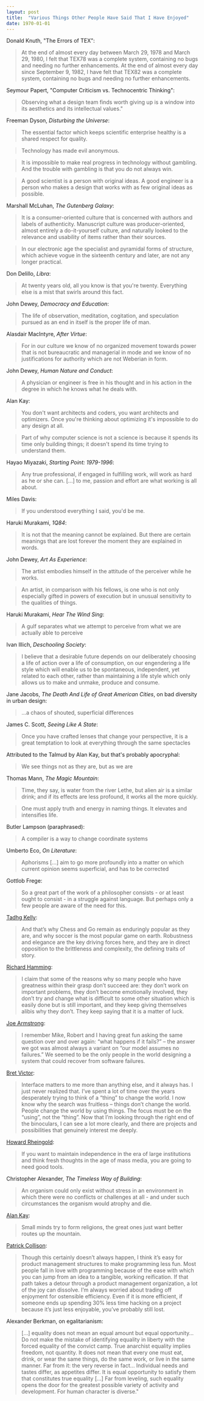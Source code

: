 ```yaml
---
layout: post
title:  "Various Things Other People Have Said That I Have Enjoyed"
date: 1970-01-01
---
```


Donald Knuth, "The Errors of TEX":

> At the end of almost every day between March 29, 1978 and March 29, 1980, I
> felt that TEX78 was a complete system, containing no bugs and needing no
> further enhancements. At the end of almost every day since September 9, 1982,
> I have felt that TEX82 was a complete system, containing no bugs and needing
> no further enhancements.

Seymour Papert, "Computer Criticism vs. Technocentric Thinking":

> Observing what a design team finds worth giving up is a window into its
> aesthetics and its intellectual values."

Freeman Dyson, _Disturbing the Universe_:

> The essential factor which keeps scientific enterprise healthy is a shared
> respect for quality.

> Technology has made evil anonymous.

> It is impossible to make real progress in technology without gambling. And the
> trouble with gambling is that you do not always win.

> A good scientist is a person with original ideas. A good engineer is a person
> who makes a design that works with as few original ideas as possible.

Marshall McLuhan, _The Gutenberg Galaxy_:

> It is a consumer-oriented culture that is concerned with authors and labels of
> authenticity. Manuscript culture was producer-oriented, almost entirely a
> do-it-yourself culture, and naturally looked to the relevance and usability of
> items rather than their sources.

> In our electronic age the specialist and pyramidal forms of structure, which
> achieve vogue in the sixteenth century and later, are not any longer
> practical.

Don Delillo, _Libra_:

> At twenty years old, all you know is that you're twenty. Everything else is a
> mist that swirls around this fact.

John Dewey, _Democracy and Education_:

> The life of observation, meditation, cogitation, and speculation pursued as an
> end in itself is the proper life of man.

Alasdair MacIntyre, _After Virtue_:

> For in our culture we know of no organized movement towards power that is not
> bureaucratic and managerial in mode and we know of no justifications for
> authority which are not Weberian in form.

John Dewey, _Human Nature and Conduct_:

> A physician or engineer is free in his thought and in his action in the degree
> in which he knows what he deals with.

Alan Kay:

> You don't want architects and coders, you want architects and optimizers. Once
> you're thinking about optimizing it's impossible to do any design at all.

> Part of why computer science is not a science is because it spends its time
> only building things; it doesn't spend its time trying to understand them.

Hayao Miyazaki, _Starting Point: 1979-1996_:

> Any true professional, if engaged in fulfilling work, will work as hard as he
> or she can. [...] to me, passion and effort are what working is all about.

Miles Davis:

> If you understood everything I said, you'd be me.

Haruki Murakami, _1Q84_:

> It is not that the meaning cannot be explained. But there are certain meanings
> that are lost forever the moment they are explained in words.

John Dewey, _Art As Experience_:

> The artist embodies himself in the attitude of the perceiver while he works.

> An artist, in comparison with his fellows, is one who is not only especially
> gifted in powers of execution but in unusual sensitivity to the qualities of
> things.

Haruki Murakami, _Hear The Wind Sing_:

> A gulf separates what we attempt to perceive from what we are actually able to
> perceive

Ivan Illich, _Deschooling Society_:

> I believe that a desirable future depends on our deliberately choosing a life
> of action over a life of consumption, on our engendering a life style which
> will enable us to be spontaneous, independent, yet related to each other,
> rather than maintaining a life style which only allows us to make and unmake,
> produce and consume.

Jane Jacobs, _The Death And Life of Great American Cities_, on bad diversity in
urban design:

> ...a chaos of shouted, superficial differences

James C. Scott, _Seeing Like A State_:

> Once you have crafted lenses that change your perspective, it is a great
> temptation to look at everything through the same spectacles

Attributed to the Talmud by Alan Kay, but that's probably apocryphal:

> We see things not as they are, but as we are

Thomas Mann, _The Magic Mountain_:

> Time, they say, is water from the river Lethe, but alien air is a similar
> drink; and if its effects are less profound, it works all the more quickly.

> One must apply truth and energy in naming things. It elevates and intensifies
> life.

Butler Lampson (paraphrased):

> A compiler is a way to change coordinate systems

Umberto Eco, _On Literature_:

> Aphorisms [...] aim to go more profoundly into a matter on which current
> opinion seems superficial, and has to be corrected

Gottlob Frege:

> So a great part of the work of a philosopher consists - or at least ought to
> consist - in a struggle against language. But perhaps only a few people are
> aware of the need for this.

[Tadhg Kelly][9]:

> And that’s why Chess and Go remain as enduringly popular as they are, and why
> soccer is the most popular game on earth. Robustness and elegance are the key
> driving forces here, and they are in direct opposition to the brittleness and
> complexity, the defining traits of story.

[Richard Hamming][8]:

> I claim that some of the reasons why so many people who have greatness within
> their grasp don’t succeed are: they don’t work on important problems, they
> don’t become emotionally involved, they don’t try and change what is difficult
> to some other situation which is easily done but is still important, and they
> keep giving themselves alibis why they don’t. They keep saying that it is a
> matter of luck.

[Joe Armstrong][7]:

> I remember Mike, Robert and I having great fun asking the same question over
> and over again: “what happens if it fails?” – the answer we got was almost
> always a variant on “our model assumes no failures.” We seemed to be the only
> people in the world designing a system that could recover from software
> failures.

[Bret Victor][6]:

> Interface matters to me more than anything else, and it always has. I just
> never realized that. I’ve spent a lot of time over the years desperately
> trying to think of a “thing” to change the world. I now know why the search
> was fruitless – things don’t change the world. People change the world by
> using things. The focus must be on the “using”, not the “thing”. Now that I’m
> looking through the right end of the binoculars, I can see a lot more clearly,
> and there are projects and possibilities that genuinely interest me deeply.

[Howard Rheingold][5]:

> If you want to maintain independence in the era of large institutions and
> think fresh thoughts in the age of mass media, you are going to need good
> tools.

Christopher Alexander, _The Timeless Way of Building_:

> An organism could only exist without stress in an environment in which there
> were no conflicts or challenges at all - and under such circumstances the
> organism would atrophy and die.

[Alan Kay][3]:

> Small minds try to form religions, the great ones just want better routes up
> the mountain.

[Patrick Collison][2]:

> Though this certainly doesn’t always happen, I think it’s easy for product
> management structures to make programming less fun. Most people fall in love
> with programming because of the ease with which you can jump from an idea to a
> tangible, working reification. If that path takes a detour through a product
> management organization, a lot of the joy can dissolve. I’m always worried
> about trading off enjoyment for ostensible efficiency. Even if it is more
> efficient, if someone ends up spending 30% less time hacking on a project
> because it’s just less enjoyable, you’ve probably still lost.

Alexander Berkman, on egalitarianism:

> [...] equality does not mean an equal amount but equal opportunity… Do not
> make the mistake of identifying equality in liberty with the forced equality
> of the convict camp. True anarchist equality implies freedom, not quantity. It
> does not mean that every one must eat, drink, or wear the same things, do the
> same work, or live in the same manner. Far from it: the very reverse in fact…
> Individual needs and tastes differ, as appetites differ. It is equal
> opportunity to satisfy them that constitutes true equality [...] Far from
> leveling, such equality opens the door for the greatest possible variety of
> activity and development. For human character is diverse."

[2]: https://www.quora.com/Stripe-company/Does-Stripe-have-product-managers-or-do-engineers-manage-the-products-themselves/
[3]: http://gagne.homedns.org/~tgagne/contrib/EarlyHistoryST.html
[5]: http://www.rheingold.com/texts/mwecintro.html
[6]: http://worrydream.com/quotes/#bret-victor-email
[7]: http://webcem01.cem.itesm.mx:8005/erlang/cd/downloads/hopl_erlang.pdf
[8]: http://www.paulgraham.com/hamming.html
[9]: http://particleblog.blogspot.com/2006/07/stories-structure-abstraction-and.html
